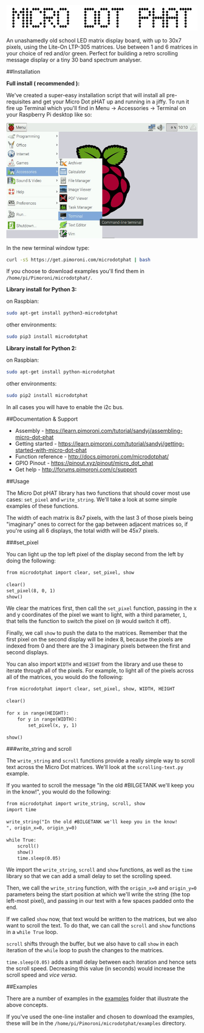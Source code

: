 ![Micro Dot pHAT](microdot-phat-logo.png)

An unashamedly old school LED matrix display board, with up to 30x7 pixels, using the Lite-On LTP-305 matrices. Use between 1 and 6 matrices in your choice of red and/or green. Perfect for building a retro scrolling message display or a tiny 30 band spectrum analyser.

<!-- Available from Pimoroni: https://shop.pimoroni.com/products/micro-dot-phat -->

##Installation

**Full install ( recommended ):**

We've created a super-easy installation script that will install all pre-requisites and get your Micro Dot pHAT up and running in a jiffy. To run it fire up Terminal which you'll find in Menu -> Accessories -> Terminal on your Raspberry Pi desktop like so:

![Finding the terminal](terminal.jpg)

In the new terminal window type:

```bash
curl -sS https://get.pimoroni.com/microdotphat | bash
```

If you choose to download examples you'll find them in `/home/pi/Pimoroni/microdotphat/`.

**Library install for Python 3:**

on Raspbian:

```bash
sudo apt-get install python3-microdotphat
```
other environments: 

```bash
sudo pip3 install microdotphat
```

**Library install for Python 2:**

on Raspbian:

```bash
sudo apt-get install python-microdotphat
```
other environments: 

```bash
sudo pip2 install microdotphat
```

In all cases you will have to enable the i2c bus.

##Documentation & Support

* Assembly - https://learn.pimoroni.com/tutorial/sandyj/assembling-micro-dot-phat
* Getting started - https://learn.pimoroni.com/tutorial/sandyj/getting-started-with-micro-dot-phat
* Function reference - http://docs.pimoroni.com/microdotphat/
* GPIO Pinout - https://pinout.xyz/pinout/micro_dot_phat
* Get help - http://forums.pimoroni.com/c/support

##Usage

The Micro Dot pHAT library has two functions that should cover most use cases: `set_pixel` and `write_string`. We'll take a look at some simple examples of these functions.

The width of each matrix is 8x7 pixels, with the last 3 of those pixels being "imaginary" ones to correct for the gap between adjacent matrices so, if you're using all 6 displays, the total width will be 45x7 pixels.

###set_pixel

You can light up the top left pixel of the display second from the left by doing the following:

```
from microdotphat import clear, set_pixel, show

clear()
set_pixel(8, 0, 1)
show()
```

We clear the matrices first, then call the `set_pixel` function, passing in the x and y coordinates of the pixel we want to light, with a third parameter, `1`, that tells the function to switch the pixel on (`0` would switch it off).

Finally, we call `show` to push the data to the matrices. Remember that the first pixel on the second display will be index 8, because the pixels are indexed from 0 and there are the 3 imaginary pixels between the first and second displays.

You can also import `WIDTH` and `HEIGHT` from the library and use these to iterate through all of the pixels. For example, to light all of the pixels across all of the matrices, you would do the following:

```
from microdotphat import clear, set_pixel, show, WIDTH, HEIGHT

clear()

for x in range(HEIGHT):
    for y in range(WIDTH):
        set_pixel(x, y, 1)

show()
```

###write_string and scroll

The `write_string` and `scroll` functions provide a really simple way to scroll text across the Micro Dot matrices. We'll look at the `scrolling-text.py` example.

If you wanted to scroll the message "In the old #BILGETANK we'll keep you in the know!", you would do the following:

```
from microdotphat import write_string, scroll, show
import time

write_string("In the old #BILGETANK we'll keep you in the know!      ", origin_x=0, origin_y=0)

while True:
    scroll()
    show()
    time.sleep(0.05)
```

We import the `write_string`, `scroll` and `show` functions, as well as the `time` library so that we can add a small delay to set the scrolling speed.

Then, we call the `write_string` function, with the `origin_x=0` and `origin_y=0` parameters being the start position at which we'll write the string (the top left-most pixel), and passing in our text with a few spaces padded onto the end.

If we called `show` now, that text would be written to the matrices, but we also want to scroll the text. To do that, we can call the `scroll` and `show` functions in a `while True` loop.

`scroll` shifts through the buffer, but we also have to call `show` in each iteration of the `while` loop to push the changes to the matrices.

`time.sleep(0.05)` adds a small delay between each iteration and hence sets the scroll speed. Decreasing this value (in seconds) would increase the scroll speed and _vice versa_.

##Examples

There are a number of examples in the [examples](examples) folder that illustrate the above concepts.

If you've used the one-line installer and chosen to download the examples, these will be in the `/home/pi/Pimoroni/microdotphat/examples` directory.
